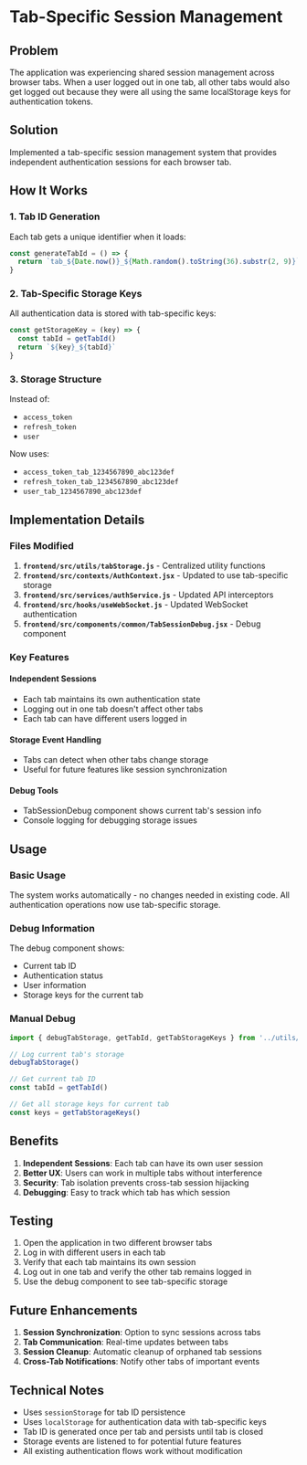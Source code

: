 # Tab-Specific Session Management

## Problem
The application was experiencing shared session management across browser tabs. When a user logged out in one tab, all other tabs would also get logged out because they were all using the same localStorage keys for authentication tokens.

## Solution
Implemented a tab-specific session management system that provides independent authentication sessions for each browser tab.

## How It Works

### 1. Tab ID Generation
Each tab gets a unique identifier when it loads:
```javascript
const generateTabId = () => {
  return `tab_${Date.now()}_${Math.random().toString(36).substr(2, 9)}`
}
```

### 2. Tab-Specific Storage Keys
All authentication data is stored with tab-specific keys:
```javascript
const getStorageKey = (key) => {
  const tabId = getTabId()
  return `${key}_${tabId}`
}
```

### 3. Storage Structure
Instead of:
- `access_token`
- `refresh_token`
- `user`

Now uses:
- `access_token_tab_1234567890_abc123def`
- `refresh_token_tab_1234567890_abc123def`
- `user_tab_1234567890_abc123def`

## Implementation Details

### Files Modified

1. **`frontend/src/utils/tabStorage.js`** - Centralized utility functions
2. **`frontend/src/contexts/AuthContext.jsx`** - Updated to use tab-specific storage
3. **`frontend/src/services/authService.js`** - Updated API interceptors
4. **`frontend/src/hooks/useWebSocket.js`** - Updated WebSocket authentication
5. **`frontend/src/components/common/TabSessionDebug.jsx`** - Debug component

### Key Features

#### Independent Sessions
- Each tab maintains its own authentication state
- Logging out in one tab doesn't affect other tabs
- Each tab can have different users logged in

#### Storage Event Handling
- Tabs can detect when other tabs change storage
- Useful for future features like session synchronization

#### Debug Tools
- TabSessionDebug component shows current tab's session info
- Console logging for debugging storage issues

## Usage

### Basic Usage
The system works automatically - no changes needed in existing code. All authentication operations now use tab-specific storage.

### Debug Information
The debug component shows:
- Current tab ID
- Authentication status
- User information
- Storage keys for the current tab

### Manual Debug
```javascript
import { debugTabStorage, getTabId, getTabStorageKeys } from '../utils/tabStorage'

// Log current tab's storage
debugTabStorage()

// Get current tab ID
const tabId = getTabId()

// Get all storage keys for current tab
const keys = getTabStorageKeys()
```

## Benefits

1. **Independent Sessions**: Each tab can have its own user session
2. **Better UX**: Users can work in multiple tabs without interference
3. **Security**: Tab isolation prevents cross-tab session hijacking
4. **Debugging**: Easy to track which tab has which session

## Testing

1. Open the application in two different browser tabs
2. Log in with different users in each tab
3. Verify that each tab maintains its own session
4. Log out in one tab and verify the other tab remains logged in
5. Use the debug component to see tab-specific storage

## Future Enhancements

1. **Session Synchronization**: Option to sync sessions across tabs
2. **Tab Communication**: Real-time updates between tabs
3. **Session Cleanup**: Automatic cleanup of orphaned tab sessions
4. **Cross-Tab Notifications**: Notify other tabs of important events

## Technical Notes

- Uses `sessionStorage` for tab ID persistence
- Uses `localStorage` for authentication data with tab-specific keys
- Tab ID is generated once per tab and persists until tab is closed
- Storage events are listened to for potential future features
- All existing authentication flows work without modification 